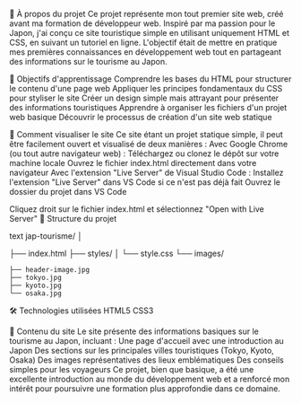 🗾 À propos du projet
Ce projet représente mon tout premier site web, créé avant ma formation de développeur web. Inspiré par ma passion pour le Japon, j'ai conçu ce site touristique simple en utilisant uniquement HTML et CSS, en suivant un tutoriel en ligne. L'objectif était de mettre en pratique mes premières connaissances en développement web tout en partageant des informations sur le tourisme au Japon.

🎯 Objectifs d'apprentissage
Comprendre les bases du HTML pour structurer le contenu d'une page web
Appliquer les principes fondamentaux du CSS pour styliser le site
Créer un design simple mais attrayant pour présenter des informations touristiques
Apprendre à organiser les fichiers d'un projet web basique
Découvrir le processus de création d'un site web statique

🚀 Comment visualiser le site
Ce site étant un projet statique simple, il peut être facilement ouvert et visualisé de deux manières :
Avec Google Chrome (ou tout autre navigateur web) :
Téléchargez ou clonez le dépôt sur votre machine locale
Ouvrez le fichier index.html directement dans votre navigateur
Avec l'extension "Live Server" de Visual Studio Code :
Installez l'extension "Live Server" dans VS Code si ce n'est pas déjà fait
Ouvrez le dossier du projet dans VS Code

Cliquez droit sur le fichier index.html et sélectionnez "Open with Live Server"
📂 Structure du projet

text
jap-tourisme/
│

├── index.html
├── styles/
│   └── style.css
└── images/

    ├── header-image.jpg
    ├── tokyo.jpg
    ├── kyoto.jpg
    └── osaka.jpg

🛠 Technologies utilisées
HTML5
CSS3

📝 Contenu du site
Le site présente des informations basiques sur le tourisme au Japon, incluant :
Une page d'accueil avec une introduction au Japon
Des sections sur les principales villes touristiques (Tokyo, Kyoto, Osaka)
Des images représentatives des lieux emblématiques
Des conseils simples pour les voyageurs
Ce projet, bien que basique, a été une excellente introduction au monde du développement web et a renforcé mon intérêt pour poursuivre une formation plus approfondie dans ce domaine.
